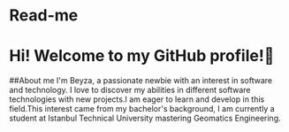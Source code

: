 # Read-me
# Hi! Welcome to my GitHub profile!👋

##About me
I'm Beyza, a passionate newbie with an interest in software and technology. I love to discover my abilities in different software technologies with new projects.I am eager to learn and develop in this field.This interest came from my bachelor's background, I am currently a student at Istanbul Technical University mastering Geomatics Engineering.
